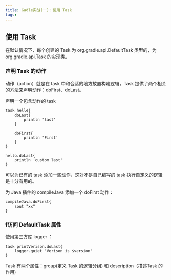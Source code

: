 ```yaml
---
title: Gadle实战(一)：使用 Task
tags:
---
```



## 使用 Task

在默认情况下，每个创建的 Task 为 org.gradle.api.DefaultTask 类型的，为 org.gradle.api.Task 的实现类。

### 声明 Task 的动作


动作（action）就是在 task 中和合适的地方放置构建逻辑，Task 提供了两个相关的方法来声明动作：doFirst、doLast。


声明一个包含动作的 task

```
task helle{
    doLast{
        println 'last'
    }

    doFirst{
        println 'First'
    }
}

hello.doLast{
    println 'custom last'
}
```


可以为已有的 task 添加一些动作，这对不是自己编写的 task 执行自定义的逻辑是十分有用的。

为 Java 插件的 compileJava 添加一个 doFirst 动作：
```
compileJava.doFirst{
    sout "xx"
}
```

### f访问 DefaultTask 属性

使用第三方库 logger ：

```
task printVerison.doLast{
    logger.quiet "Verison is $version"
}
```

Task 有两个属性：group(定义 Task 的逻辑分组) 和 description（描述Task 的作用)